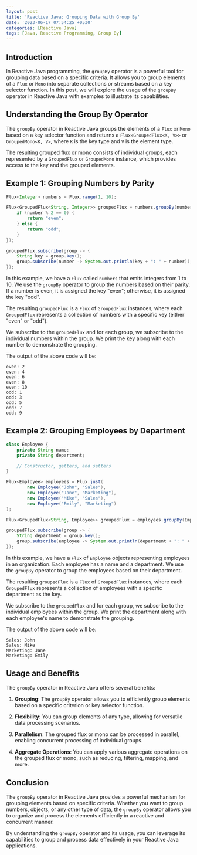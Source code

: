 ```yaml
---
layout: post
title: 'Reactive Java: Grouping Data with Group By'
date: '2023-06-17 07:54:25 +0530'
categories: [Reactive Java]
tags: [Java, Reactive Programming, Group By]
---
```

## Introduction

In Reactive Java programming, the `groupBy` operator is a powerful tool for grouping data based on a specific criteria. It allows you to group elements of a `Flux` or `Mono` into separate collections or streams based on a key selector function. In this post, we will explore the usage of the `groupBy` operator in Reactive Java with examples to illustrate its capabilities.

## Understanding the Group By Operator

The `groupBy` operator in Reactive Java groups the elements of a `Flux` or `Mono` based on a key selector function and returns a `Flux<GroupedFlux<K, V>>` or `GroupedMono<K, V>`, where `K` is the key type and `V` is the element type.

The resulting grouped flux or mono consists of individual groups, each represented by a `GroupedFlux` or `GroupedMono` instance, which provides access to the key and the grouped elements.

## Example 1: Grouping Numbers by Parity

```java
Flux<Integer> numbers = Flux.range(1, 10);

Flux<GroupedFlux<String, Integer>> groupedFlux = numbers.groupBy(number -> {
    if (number % 2 == 0) {
        return "even";
    } else {
        return "odd";
    }
});

groupedFlux.subscribe(group -> {
    String key = group.key();
    group.subscribe(number -> System.out.println(key + ": " + number));
});
```

In this example, we have a `Flux` called `numbers` that emits integers from 1 to 10. We use the `groupBy` operator to group the numbers based on their parity. If a number is even, it is assigned the key "even"; otherwise, it is assigned the key "odd".

The resulting `groupedFlux` is a `Flux` of `GroupedFlux` instances, where each `GroupedFlux` represents a collection of numbers with a specific key (either "even" or "odd").

We subscribe to the `groupedFlux` and for each group, we subscribe to the individual numbers within the group. We print the key along with each number to demonstrate the grouping.

The output of the above code will be:

```
even: 2
even: 4
even: 6
even: 8
even: 10
odd: 1
odd: 3
odd: 5
odd: 7
odd: 9
```

## Example 2: Grouping Employees by Department

```java
class Employee {
    private String name;
    private String department;

    // Constructor, getters, and setters
}

Flux<Employee> employees = Flux.just(
        new Employee("John", "Sales"),
        new Employee("Jane", "Marketing"),
        new Employee("Mike", "Sales"),
        new Employee("Emily", "Marketing")
);

Flux<GroupedFlux<String, Employee>> groupedFlux = employees.groupBy(Employee::getDepartment);

groupedFlux.subscribe(group -> {
    String department = group.key();
    group.subscribe(employee -> System.out.println(department + ": " + employee.getName()));
});
```

In this example, we have a `Flux` of `Employee` objects representing employees in an organization. Each employee has a name and a department. We use the `groupBy` operator to group the employees based on their department.

The resulting `groupedFlux` is a `Flux` of `GroupedFlux` instances, where each `GroupedFlux` represents a collection of employees with a specific department as the key.

We subscribe to the `groupedFlux` and for each group, we subscribe to the individual employees within the group. We print the department along with each employee's name to demonstrate the grouping.

The output of the above code will be:

```
Sales: John
Sales: Mike
Marketing: Jane
Marketing: Emily
```

## Usage and Benefits

The `groupBy` operator in Reactive Java offers several benefits:

1. **Grouping**: The `groupBy` operator allows you to efficiently group elements based on a specific criterion or key selector function.

2. **Flexibility**: You can group elements of any type, allowing for versatile data processing scenarios.

3. **Parallelism**: The grouped flux or mono can be processed in parallel, enabling concurrent processing of individual groups.

4. **Aggregate Operations**: You can apply various aggregate operations on the grouped flux or mono, such as reducing, filtering, mapping, and more.

## Conclusion

The `groupBy` operator in Reactive Java provides a powerful mechanism for grouping elements based on specific criteria. Whether you want to group numbers, objects, or any other type of data, the `groupBy` operator allows you to organize and process the elements efficiently in a reactive and concurrent manner.

By understanding the `groupBy` operator and its usage, you can leverage its capabilities to group and process data effectively in your Reactive Java applications.